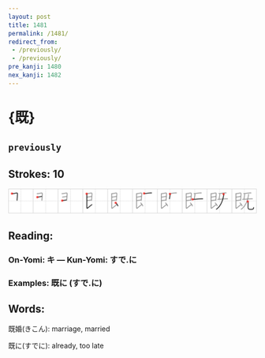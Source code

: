 ```yaml
---
layout: post
title: 1481
permalink: /1481/
redirect_from:
 - /previously/
 - /previously/
pre_kanji: 1480
nex_kanji: 1482
---
```


# {既}

## `previously`

## Strokes: 10

<div class="stroke"><img src="../images/E697A2.png" /></div>

## Reading:

### On-Yomi: キ &mdash; Kun-Yomi: すで.に

### Examples: 既に (すで.に)

## Words:

既婚(きこん): marriage, married

既に(すでに): already, too late
